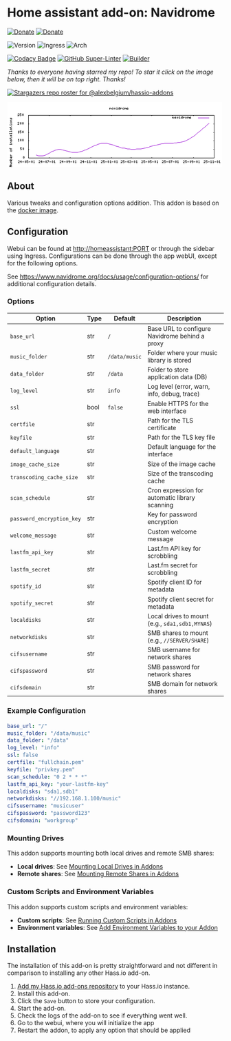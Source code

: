 # Home assistant add-on: Navidrome

[![Donate][donation-badge]](https://www.buymeacoffee.com/alexbelgium)
[![Donate][paypal-badge]](https://www.paypal.com/donate/?hosted_button_id=DZFULJZTP3UQA)

![Version](https://img.shields.io/badge/dynamic/json?label=Version&query=%24.version&url=https%3A%2F%2Fraw.githubusercontent.com%2Falexbelgium%2Fhassio-addons%2Fmaster%2Fnavidrome%2Fconfig.json)
![Ingress](https://img.shields.io/badge/dynamic/json?label=Ingress&query=%24.ingress&url=https%3A%2F%2Fraw.githubusercontent.com%2Falexbelgium%2Fhassio-addons%2Fmaster%2Fnavidrome%2Fconfig.json)
![Arch](https://img.shields.io/badge/dynamic/json?color=success&label=Arch&query=%24.arch&url=https%3A%2F%2Fraw.githubusercontent.com%2Falexbelgium%2Fhassio-addons%2Fmaster%2Fnavidrome%2Fconfig.json)

[![Codacy Badge](https://app.codacy.com/project/badge/Grade/9c6cf10bdbba45ecb202d7f579b5be0e)](https://www.codacy.com/gh/alexbelgium/hassio-addons/dashboard?utm_source=github.com&utm_medium=referral&utm_content=alexbelgium/hassio-addons&utm_campaign=Badge_Grade)
[![GitHub Super-Linter](https://img.shields.io/github/actions/workflow/status/alexbelgium/hassio-addons/weekly-supelinter.yaml?label=Lint%20code%20base)](https://github.com/alexbelgium/hassio-addons/actions/workflows/weekly-supelinter.yaml)
[![Builder](https://img.shields.io/github/actions/workflow/status/alexbelgium/hassio-addons/onpush_builder.yaml?label=Builder)](https://github.com/alexbelgium/hassio-addons/actions/workflows/onpush_builder.yaml)

[donation-badge]: https://img.shields.io/badge/Buy%20me%20a%20coffee-%23d32f2f?logo=buy-me-a-coffee&style=flat&logoColor=white
[paypal-badge]: https://img.shields.io/badge/Buy%20me%20a%20coffee%20Paypal-%23d32f2f?logo=buy-me-a-coffee&style=flat&logoColor=white

_Thanks to everyone having starred my repo! To star it click on the image below, then it will be on top right. Thanks!_

[![Stargazers repo roster for @alexbelgium/hassio-addons](https://raw.githubusercontent.com/alexbelgium/hassio-addons/master/.github/stars2.svg)](https://github.com/alexbelgium/hassio-addons/stargazers)

![downloads evolution](https://raw.githubusercontent.com/alexbelgium/hassio-addons/master/navidrome/stats.png)

## About

Various tweaks and configuration options addition.
This addon is based on the [docker image](https://hub.docker.com/r/deluan/navidrome).

## Configuration

Webui can be found at <http://homeassistant:PORT> or through the sidebar using Ingress.
Configurations can be done through the app webUI, except for the following options.

See https://www.navidrome.org/docs/usage/configuration-options/ for additional configuration details.

### Options

| Option | Type | Default | Description |
|--------|------|---------|-------------|
| `base_url` | str | `/` | Base URL to configure Navidrome behind a proxy |
| `music_folder` | str | `/data/music` | Folder where your music library is stored |
| `data_folder` | str | `/data` | Folder to store application data (DB) |
| `log_level` | str | `info` | Log level (error, warn, info, debug, trace) |
| `ssl` | bool | `false` | Enable HTTPS for the web interface |
| `certfile` | str | | Path for the TLS certificate |
| `keyfile` | str | | Path for the TLS key file |
| `default_language` | str | | Default language for the interface |
| `image_cache_size` | str | | Size of the image cache |
| `transcoding_cache_size` | str | | Size of the transcoding cache |
| `scan_schedule` | str | | Cron expression for automatic library scanning |
| `password_encryption_key` | str | | Key for password encryption |
| `welcome_message` | str | | Custom welcome message |
| `lastfm_api_key` | str | | Last.fm API key for scrobbling |
| `lastfm_secret` | str | | Last.fm secret for scrobbling |
| `spotify_id` | str | | Spotify client ID for metadata |
| `spotify_secret` | str | | Spotify client secret for metadata |
| `localdisks` | str | | Local drives to mount (e.g., `sda1,sdb1,MYNAS`) |
| `networkdisks` | str | | SMB shares to mount (e.g., `//SERVER/SHARE`) |
| `cifsusername` | str | | SMB username for network shares |
| `cifspassword` | str | | SMB password for network shares |
| `cifsdomain` | str | | SMB domain for network shares |

### Example Configuration

```yaml
base_url: "/"
music_folder: "/data/music"
data_folder: "/data"
log_level: "info"
ssl: false
certfile: "fullchain.pem"
keyfile: "privkey.pem"
scan_schedule: "0 2 * * *"
lastfm_api_key: "your-lastfm-key"
localdisks: "sda1,sdb1"
networkdisks: "//192.168.1.100/music"
cifsusername: "musicuser"
cifspassword: "password123"
cifsdomain: "workgroup"
```

### Mounting Drives

This addon supports mounting both local drives and remote SMB shares:

- **Local drives**: See [Mounting Local Drives in Addons](https://github.com/alexbelgium/hassio-addons/wiki/Mounting-Local-Drives-in-Addons)
- **Remote shares**: See [Mounting Remote Shares in Addons](https://github.com/alexbelgium/hassio-addons/wiki/Mounting-remote-shares-in-Addons)

### Custom Scripts and Environment Variables

This addon supports custom scripts and environment variables:

- **Custom scripts**: See [Running Custom Scripts in Addons](https://github.com/alexbelgium/hassio-addons/wiki/Running-custom-scripts-in-Addons)
- **Environment variables**: See [Add Environment Variables to your Addon](https://github.com/alexbelgium/hassio-addons/wiki/Add-Environment-variables-to-your-Addon)

## Installation

The installation of this add-on is pretty straightforward and not different in
comparison to installing any other Hass.io add-on.

1. [Add my Hass.io add-ons repository][repository] to your Hass.io instance.
1. Install this add-on.
1. Click the `Save` button to store your configuration.
1. Start the add-on.
1. Check the logs of the add-on to see if everything went well.
1. Go to the webui, where you will initialize the app
1. Restart the addon, to apply any option that should be applied

[repository]: https://github.com/alexbelgium/hassio-addons
